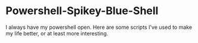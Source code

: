 # Powershell-Spikey-Blue-Shell
I always have my powershell open. Here are some scripts I've used to make my life better, or at least more interesting.
